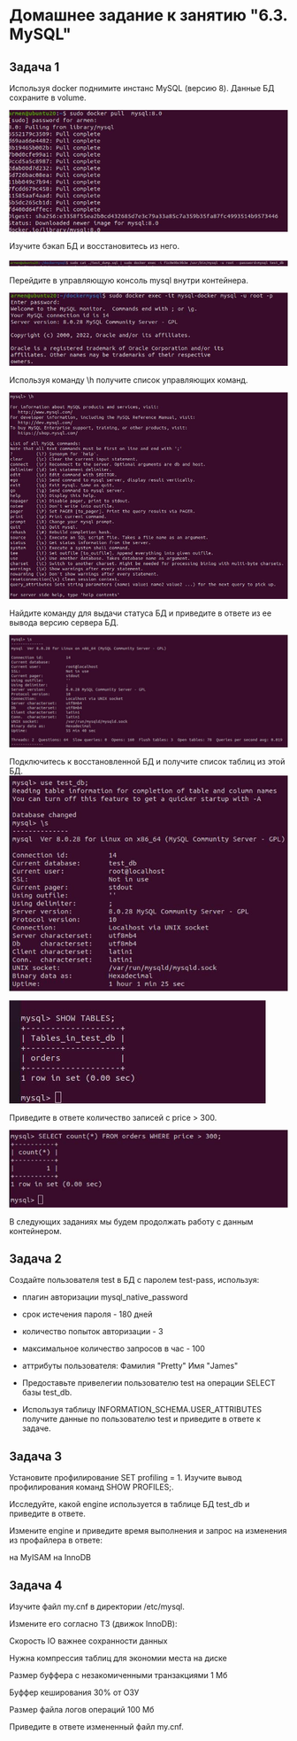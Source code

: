 # Домашнее задание к занятию "6.3. MySQL"

## Задача 1

Используя docker поднимите инстанс MySQL (версию 8). Данные БД сохраните в volume.

<img  src="https://raw.githubusercontent.com/ArmenVartanyan/devops-netology/main/6_3/6.3.1.1.jpg">

Изучите бэкап БД и восстановитесь из него.

<img  src="https://raw.githubusercontent.com/ArmenVartanyan/devops-netology/main/6_3/6.3.1.2.jpg">

Перейдите в управляющую консоль mysql внутри контейнера.

<img  src="https://raw.githubusercontent.com/ArmenVartanyan/devops-netology/main/6_3/6.3.1.3.jpg">

Используя команду \h получите список управляющих команд.

<img  src="https://raw.githubusercontent.com/ArmenVartanyan/devops-netology/main/6_3/6.3.1.4.jpg">

Найдите команду для выдачи статуса БД и приведите в ответе из ее вывода версию сервера БД.

<img  src="https://raw.githubusercontent.com/ArmenVartanyan/devops-netology/main/6_3/6.3.1.5.jpg">

Подключитесь к восстановленной БД и получите список таблиц из этой БД.
<img  src="https://raw.githubusercontent.com/ArmenVartanyan/devops-netology/main/6_3/6.3.1.6.jpg">

<img  src="https://raw.githubusercontent.com/ArmenVartanyan/devops-netology/main/6_3/6.3.1.7.jpg">

Приведите в ответе количество записей с price > 300.

<img  src="https://raw.githubusercontent.com/ArmenVartanyan/devops-netology/main/6_3/6.3.1.8.jpg">

В следующих заданиях мы будем продолжать работу с данным контейнером.

## Задача 2

Создайте пользователя test в БД c паролем test-pass, используя:

- плагин авторизации mysql_native_password
- срок истечения пароля - 180 дней
- количество попыток авторизации - 3
- максимальное количество запросов в час - 100
- аттрибуты пользователя:
Фамилия "Pretty"
Имя "James"
- Предоставьте привелегии пользователю test на операции SELECT базы test_db.

- Используя таблицу INFORMATION_SCHEMA.USER_ATTRIBUTES получите данные по пользователю test и приведите в ответе к задаче.

## Задача 3

Установите профилирование SET profiling = 1. Изучите вывод профилирования команд SHOW PROFILES;.

Исследуйте, какой engine используется в таблице БД test_db и приведите в ответе.

Измените engine и приведите время выполнения и запрос на изменения из профайлера в ответе:

на MyISAM
на InnoDB
## Задача 4

Изучите файл my.cnf в директории /etc/mysql.

Измените его согласно ТЗ (движок InnoDB):

Скорость IO важнее сохранности данных

Нужна компрессия таблиц для экономии места на диске

Размер буффера с незакомиченными транзакциями 1 Мб

Буффер кеширования 30% от ОЗУ

Размер файла логов операций 100 Мб

Приведите в ответе измененный файл my.cnf.
